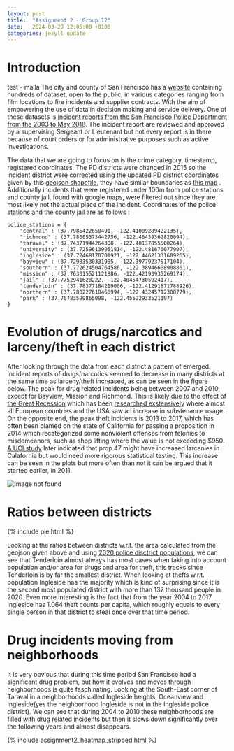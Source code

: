 ```yaml
---
layout: post
title:  "Assignment 2 - Group 12"
date:   2024-03-29 12:05:00 +0100
categories: jekyll update
---
```


<link rel="stylesheet" href="http://cdn.pydata.org/bokeh/release/bokeh-1.4.0.min.css" type="text/css" />
<script type="text/javascript" src="https://cdn.pydata.org/bokeh/release/bokeh-1.4.0.min.js"></script>
<script type="text/javascript">
    Bokeh.set_log_level("info");
</script>

# Introduction
<!-- ## Intro to dataset and preprocessing -->
test - malla
The city and county of San Francisco has a [website](https://datasf.org/opendata/) containing hundreds of dataset, open to the public, in various categories ranging from film locations to fire incidents and supplier contracts. With the aim of empowering the use of data in decision making and service delivery. One of these datasets is [incident reports from the San Francisco Police Department from the 2003 to May 2018](https://data.sfgov.org/Public-Safety/Police-Department-Incident-Reports-Historical-2003/tmnf-yvry/about_data). The incident report are reviewed and approved by a supervising Sergeant or Lieutenant but not every report is in there because of court orders or for administrative purposes such as active investigations. 

The data that we are going to focus on is the crime category, timestamp, registered coordinates. The PD districts were changed in 2015 so the incident district were corrected using the updated PD district coordinates given by this [geojson shapefile](https://raw.githubusercontent.com/suneman/socialdata2022/main/files/sfpd.geojson), they have similar boundaries as [this map](https://www.sanfranciscopolice.org/your-sfpd/sfpd-stations/station-finder) . Additionally incidents that were registered under 100m from police stations and county jail, found with google maps, were filtered out since they are most likely not the actual place of the incident. Coordinates of the police stations and the county jail are as follows :   
```
police_stations = {  
    "central" : (37.7985422658491, -122.41009289422135),  
    "richmond" : (37.78005373442756, -122.46439362820094),  
    "taraval" : (37.74371944264308, -122.48137855500264),  
    "university" : (37.72596139051814, -122.481670077907),  
    "ingleside" : (37.72468170701921, -122.44621331609265),  
    "bayview" : (37.72983530331985, -122.39779237517104),  
    "southern" : (37.772624504764586, -122.38946608908861),  
    "mission" : (37.763015521121886, -122.42193935269174),  
    "jail" : (37.7752941628222, -122.40454730592417),  
    "tenderloin" : (37.78377184219006, -122.41291871788926),  
    "northern" : (37.780227610466994, -122.43245712308779),  
    "park" : (37.76783599865098, -122.45522933521197)  
}
```


# Evolution of drugs/narcotics and larceny/theft in each district 
After looking through the data from each district a pattern of emerged. Incident reports of drugs/narcotics seemed to decrease in many districts at the same time as larceny/theft increased, as can be seen in the figure below. The peak for drug related incidents being between 2007 and 2010, except for Bayview, Mission and Richmond. This is likely due to the effect of [the Great Recession](https://en.wikipedia.org/wiki/Great_Recession) which has been [researched exstensively](https://www.ncbi.nlm.nih.gov/pmc/articles/PMC4730513/#:~:text=Number%20of%20persons%20with%20problematic,far%20more%20intense%20at%2088.2%25.&text=Unemployed%20men%20and%20women%20increased,employed.) where almost all European countries and the USA saw an increase in substenance usage.  
On the opposite end, the peak theft incidents is 2013 to 2017, which has often been blamed on the state of California for passing a proposition in 2014 which recategorized some nonviolent offenses from felonies to misdemeanors, such as shop lifting where the value is not exceeding $950. [A UCI study](https://onlinelibrary.wiley.com/doi/abs/10.1111/1745-9133.12378) later indicated that prop 47 might have increased larcenies in Calafornia but would need more rigorous statistical testing. This increase can be seen in the plots but more often than not it can be argued that it started earlier, in 2011. 


<!-- Both crimes have 


 where most of them also seem to have a severe turnaround in the years 2010 to 2014, which seems interesting.  -->



<!-- During this time the state of California passed two propositions, the [first one](https://en.wikipedia.org/wiki/2014_California_Proposition_47) which was passed in 2014,  recategorized some nonviolent offenses from a felony to misdemeanors, that included shoplifting and grand theft where the value doesn't exceed $950 as well as personal use of most illegal drugs within a certain weight threshold. The impact of this proposition can be 

[second one](https://en.wikipedia.org/wiki/2016_California_Proposition_64) -->
<!-- https://news.uci.edu/2018/03/07/proposition-47-not-responsible-for-recent-upticks-in-crime-across-california-uci-study-says/ -->


![Image not found](/assets/drugs_and_thefts_in_pds.jpg)

# Ratios between districts
{% include pie.html %}


Looking at the ratios between districts w.r.t. the area calculated from the geojson given above and using [2020 police disctrict populations](https://www.prisonpolicy.org/origin/ca/2020/sanfrancisco_police.html), we can see that Tenderloin almost always has most cases when taking into account population and/or area for drugs and area for theft, this tracks since Tenderloin is by far the smallest district. When looking at thefts w.r.t. population Ingleside has the majority which is kind of surprising since it is the second most populated district with more than 137 thousand people in 2020. Even more interesting is the fact that from the year 2004 to 2017 Ingleside has 1.064 theft counts per capita, which roughly equals to every single person in that district to steal once over that time period. 

# Drug incidents moving from neighborhoods 

It is very obvious that during this time period San Francisco had a significant drug problem, but how it evolves and moves through neighborhoods is quite faschinating. Looking at the South-East corner of Taraval in a neighborhoods called Ingleside heights, Oceanview and Ingleside(yes the neighborhood Ingleside is not in the Ingleside police district). We can see that during 2004 to 2010 these neighborhoods are filled with drug related incidents but then it slows down significantly over the following years and almost disappears. 


{% include assignment2_heatmap_stripped.html %}




<br />
<br />
<br />
<br />
<br />
<br />
<br />
<br />
<br />
<br />
<br />
<br />
<br />
<br />
<br />
<br />
<br />
<br />
<br />
<br />
<br />
<br />
<br />
<br />
<br />
<br />
<br />
<br />
<br />
<br />
<br />
<br />
<br />

       
